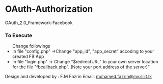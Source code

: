 # OAuth-Authorization

<p>OAuth_2.0_Framework-Facebook</p>

<h3>To Execute</h3>

<ul>
        Change followings
        <li>In file "config.php" ->Change "app_id", "app_secret" accoding to your created FB App </li>
        <li>In file "login.php" -> Change "$redirectURL" to your own server location for the file "fbcallback.php". (Note your port address of the server)"
</ul>

Design and developed by : F.M Fazrin
Email: mohamed.fazrin@my.sliit.lk

